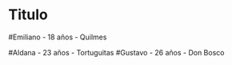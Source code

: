 # Titulo
#Emiliano - 18 años - Quilmes

#Aldana - 23 años - Tortuguitas
#Gustavo - 26 años - Don Bosco
